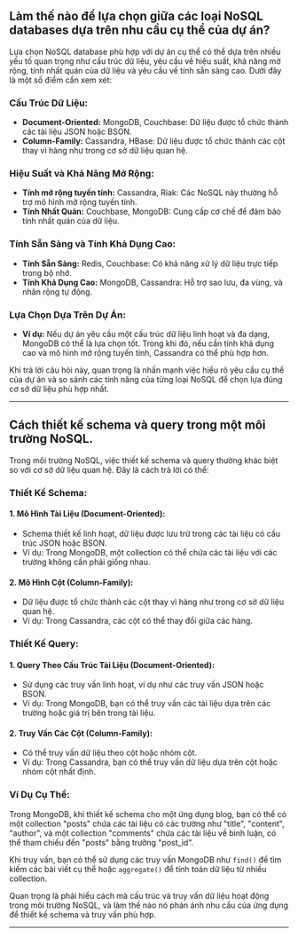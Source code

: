 ## Làm thế nào để lựa chọn giữa các loại NoSQL databases dựa trên nhu cầu cụ thể của dự án?

Lựa chọn NoSQL database phù hợp với dự án cụ thể có thể dựa trên nhiều yếu tố quan trọng như cấu trúc dữ liệu, yêu cầu về hiệu suất, khả năng mở rộng, tính nhất quán của dữ liệu và yêu cầu về tính sẵn sàng cao. Dưới đây là một số điểm cần xem xét:

### Cấu Trúc Dữ Liệu:

- **Document-Oriented:** MongoDB, Couchbase: Dữ liệu được tổ chức thành các tài liệu JSON hoặc BSON.
- **Column-Family:** Cassandra, HBase: Dữ liệu được tổ chức thành các cột thay vì hàng như trong cơ sở dữ liệu quan hệ.

### Hiệu Suất và Khả Năng Mở Rộng:

- **Tính mở rộng tuyến tính:** Cassandra, Riak: Các NoSQL này thường hỗ trợ mô hình mở rộng tuyến tính.
- **Tính Nhất Quán:** Couchbase, MongoDB: Cung cấp cơ chế để đảm bảo tính nhất quán của dữ liệu.

### Tính Sẵn Sàng và Tính Khả Dụng Cao:

- **Tính Sẵn Sàng:** Redis, Couchbase: Có khả năng xử lý dữ liệu trực tiếp trong bộ nhớ.
- **Tính Khả Dụng Cao:** MongoDB, Cassandra: Hỗ trợ sao lưu, đa vùng, và nhân rộng tự động.

### Lựa Chọn Dựa Trên Dự Án:

- **Ví dụ:** Nếu dự án yêu cầu một cấu trúc dữ liệu linh hoạt và đa dạng, MongoDB có thể là lựa chọn tốt. Trong khi đó, nếu cần tính khả dụng cao và mô hình mở rộng tuyến tính, Cassandra có thể phù hợp hơn.

Khi trả lời câu hỏi này, quan trọng là nhấn mạnh việc hiểu rõ yêu cầu cụ thể của dự án và so sánh các tính năng của từng loại NoSQL để chọn lựa đúng cơ sở dữ liệu phù hợp nhất.

---

## Cách thiết kế schema và query trong một môi trường NoSQL.

Trong môi trường NoSQL, việc thiết kế schema và query thường khác biệt so với cơ sở dữ liệu quan hệ. Đây là cách trả lời có thể:

### Thiết Kế Schema:

#### 1. **Mô Hình Tài Liệu (Document-Oriented):**

- Schema thiết kế linh hoạt, dữ liệu được lưu trữ trong các tài liệu có cấu trúc JSON hoặc BSON.
- Ví dụ: Trong MongoDB, một collection có thể chứa các tài liệu với các trường không cần phải giống nhau.

#### 2. **Mô Hình Cột (Column-Family):**

- Dữ liệu được tổ chức thành các cột thay vì hàng như trong cơ sở dữ liệu quan hệ.
- Ví dụ: Trong Cassandra, các cột có thể thay đổi giữa các hàng.

### Thiết Kế Query:

#### 1. **Query Theo Cấu Trúc Tài Liệu (Document-Oriented):**

- Sử dụng các truy vấn linh hoạt, ví dụ như các truy vấn JSON hoặc BSON.
- Ví dụ: Trong MongoDB, bạn có thể truy vấn các tài liệu dựa trên các trường hoặc giá trị bên trong tài liệu.

#### 2. **Truy Vấn Các Cột (Column-Family):**

- Có thể truy vấn dữ liệu theo cột hoặc nhóm cột.
- Ví dụ: Trong Cassandra, bạn có thể truy vấn dữ liệu dựa trên cột hoặc nhóm cột nhất định.

### Ví Dụ Cụ Thể:

Trong MongoDB, khi thiết kế schema cho một ứng dụng blog, bạn có thể có một collection "posts" chứa các tài liệu có các trường như "title", "content", "author", và một collection "comments" chứa các tài liệu về bình luận, có thể tham chiếu đến "posts" bằng trường "post_id".

Khi truy vấn, bạn có thể sử dụng các truy vấn MongoDB như `find()` để tìm kiếm các bài viết cụ thể hoặc `aggregate()` để tính toán dữ liệu từ nhiều collection.

Quan trọng là phải hiểu cách mà cấu trúc và truy vấn dữ liệu hoạt động trong môi trường NoSQL, và làm thế nào nó phản ánh nhu cầu của ứng dụng để thiết kế schema và truy vấn phù hợp.

---
